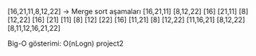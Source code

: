 [16,21,11,8,12,22] -> Merge sort aşamaları
[16,21,11] [8,12,22]
[16] [21,11] [8] [12,22]
[16] [21] [11] [8] [12] [22]
[16] [11,21] [8] [12,22]
[11,16,21] [8,12,22]
[8,11,12,16,21,22]

Big-O gösterimi: O(nLogn)
p r o j e c t 2  
 